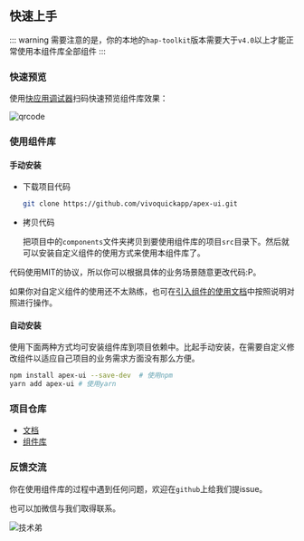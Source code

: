 ## 快速上手

::: warning
需要注意的是，你的本地的`hap-toolkit`版本需要大于`v4.0`以上才能正常使用本组件库全部组件
:::

### 快速预览

使用[快应用调试器](https://statres.quickapp.cn/quickapp/quickapp/201806/file/quickapp_debugger.apk)扫码快速预览组件库效果：

![qrcode](https://github.com/vivoquickapp/apex-ui-docs/blob/master/docs/assets/qrcode.png?raw=true)

### 使用组件库

#### 手动安装

- 下载项目代码

  ```sh
  git clone https://github.com/vivoquickapp/apex-ui.git
  ```

- 拷贝代码

  把项目中的`components`文件夹拷贝到要使用组件库的项目`src`目录下。然后就可以安装自定义组件的使用方式来使用本组件库了。

代码使用MIT的协议，所以你可以根据具体的业务场景随意更改代码:P。

如果你对自定义组件的使用还不太熟练，也可在[引入组件的使用文档](https://doc.quickapp.cn/tutorial/overview/project-structure.html?h=%E5%BC%95%E5%85%A5%E8%87%AA%E5%AE%9A%E4%B9%89%E7%BB%84%E4%BB%B6)中按照说明对照进行操作。

#### 自动安装

使用下面两种方式均可安装组件库到项目依赖中。比起手动安装，在需要自定义修改组件以适应自己项目的业务需求方面没有那么方便。

```sh
npm install apex-ui --save-dev  # 使用npm
yarn add apex-ui # 使用yarn
```

### 项目仓库

- [文档](https://github.com/vivoquickapp/apex-ui-docs.git)
- [组件库](https://github.com/vivoquickapp/apex-ui.git)

### 反馈交流

你在使用组件库的过程中遇到任何问题，欢迎在`github`上给我们提issue。

也可以加微信与我们取得联系。

![技术弟](https://github.com/vivoquickapp/apex-ui-docs/blob/master/docs/assets/vivobro.jpg?raw=true)
